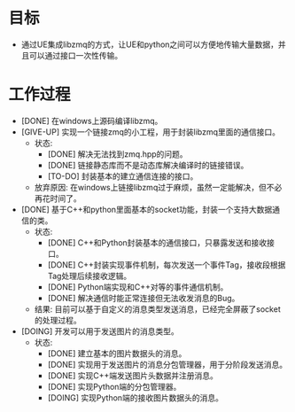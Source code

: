 # 目标
- 通过UE集成libzmq的方式，让UE和python之间可以方便地传输大量数据，并且可以通过接口一次性传输。

# 工作过程
- [DONE] 在windows上源码编译libzmq。
- [GIVE-UP] 实现一个链接zmq的小工程，用于封装libzmq里面的通信接口。
	- 状态:
		- [DONE] 解决无法找到zmq.hpp的问题。
		- [DONE] 链接静态库而不是动态库解决编译时的链接错误。
		- [TO-DO] 封装基本的建立通信连接的接口。
	- 放弃原因: 在windows上链接libzmq过于麻烦，虽然一定能解决，但不必再花时间了。
- [DONE] 基于C++和python里面基本的socket功能，封装一个支持大数据通信的类。
	- 状态:
		- [DONE] C++和Python封装基本的通信接口，只暴露发送和接收接口。
		- [DONE] C++封装实现事件机制，每次发送一个事件Tag，接收段根据Tag处理后续接收逻辑。
		- [DONE] Python端实现和C++对等的事件通信机制。
		- [DONE] 解决通信时能正常连接但无法收发消息的Bug。
	- 结果: 目前可以基于自定义的消息类型发送消息，已经完全屏蔽了socket的处理过程。
- [DOING] 开发可以用于发送图片的消息类型。
	- 状态:
		- [DONE] 建立基本的图片数据头的消息。
		- [DONE] 实现用于发送图片的消息分包管理器，用于分阶段发送消息。
		- [DONE] 实现C++端发送图片头数据并注册消息。
		- [DONE] 实现Python端的分包管理器。
		- [DOING] 实现Python端的接收图片数据头的消息。